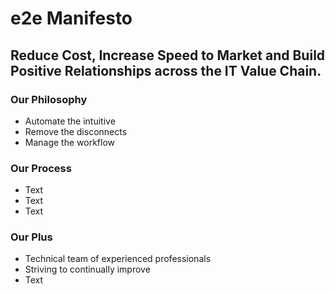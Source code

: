 # e2e Manifesto
## Reduce Cost, Increase Speed to Market and Build Positive Relationships across the IT Value Chain.
### Our Philosophy 
- Automate the intuitive
- Remove the disconnects
- Manage the workflow
### Our Process 
- Text
- Text
- Text
### Our Plus
- Technical team of experienced professionals
- Striving to continually improve   
- Text

